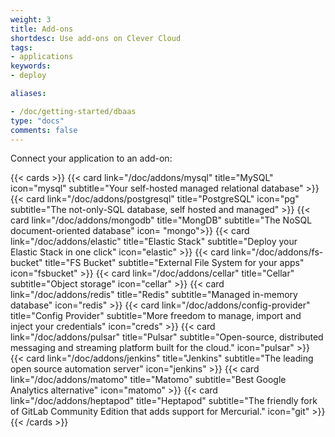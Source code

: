 ```yaml
---
weight: 3
title: Add-ons
shortdesc: Use add-ons on Clever Cloud
tags:
- applications
keywords:
- deploy

aliases:

- /doc/getting-started/dbaas
type: "docs"
comments: false
---
```


Connect your application to an add-on:

{{< cards >}}
  {{< card link="/doc/addons/mysql" title="MySQL" icon="mysql" subtitle="Your self-hosted managed relational database" >}}
  {{< card link="/doc/addons/postgresql" title="PostgreSQL" icon="pg" subtitle="The not-only-SQL database, self hosted and managed" >}}
  {{< card link="/doc/addons/mongodb" title="MongDB" subtitle="The NoSQL document-oriented database" icon= "mongo">}}
  {{< card link="/doc/addons/elastic" title="Elastic Stack" subtitle="Deploy your Elastic Stack in one click" icon="elastic" >}}
  {{< card link="/doc/addons/fs-bucket" title="FS Bucket" subtitle="External File System for your apps" icon="fsbucket" >}}
  {{< card link="/doc/addons/cellar" title="Cellar" subtitle="Object storage" icon="cellar" >}}
  {{< card link="/doc/addons/redis" title="Redis" subtitle="Managed in-memory database" icon="redis" >}}
  {{< card link="/doc/addons/config-provider" title="Config Provider" subtitle="More freedom to manage, import and inject your credentials" icon="creds" >}}
  {{< card link="/doc/addons/pulsar" title="Pulsar" subtitle="Open-source, distributed messaging and streaming platform built for the cloud." icon="pulsar" >}}
  {{< card link="/doc/addons/jenkins" title="Jenkins" subtitle="The leading open source automation server" icon="jenkins" >}}
  {{< card link="/doc/addons/matomo" title="Matomo" subtitle="Best Google Analytics alternative" icon="matomo" >}}
  {{< card link="/doc/addons/heptapod" title="Heptapod" subtitle="The friendly fork of GitLab Community Edition that adds support for Mercurial." icon="git" >}}
{{< /cards >}}

